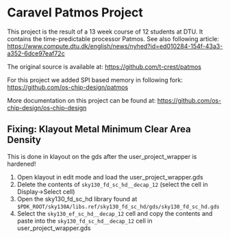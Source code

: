 # Caravel Patmos Project

This project is the result of a 13 week course of 12 students at DTU. It contains the time-predictable processor Patmos. See also following article: https://www.compute.dtu.dk/english/news/nyhed?id=ed010284-154f-43a3-a352-6dce97eaf72c

The original source is available at: https://github.com/t-crest/patmos

For this project we added SPI based memory in following fork: https://github.com/os-chip-design/patmos

More documentation on this project can be found at: https://github.com/os-chip-design/os-chip-design

## Fixing: Klayout Metal Minimum Clear Area Density

This is done in klayout on the gds after the user_project_wrapper is hardened!

1. Open klayout in edit mode and load the user_project_wrapper.gds 
2. Delete the contents of ```sky130_fd_sc_hd__decap_12``` (select the cell in Display->Select cell)
3. Open the sky130_fd_sc_hd library found at ```$PDK_ROOT/sky130A/libs.ref/sky130_fd_sc_hd/gds/sky130_fd_sc_hd.gds```
4. Select the ```sky130_ef_sc_hd__decap_12``` cell and copy the contents and paste into the ```sky130_fd_sc_hd__decap_12``` cell in user_project_wrapper.gds
